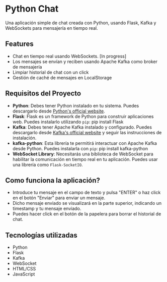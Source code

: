 # Python Chat

Una aplicación simple de chat creada con Python, usando Flask, Kafka y WebSockets para mensajería en tiempo real.

## Features

- Chat en tiempo real usando WebSockets. [In progress]
- Los mensajes se envían y reciben usando Apache Kafka como broker de mensajería
- Limpiar historial de chat con un click
- Gestión de caché de mensajes en LocalStorage

## Requisitos del Proyecto

- **Python**: Debes tener Python instalado en tu sistema. Puedes descargarlo desde [Python's official website](https://www.python.org/downloads/).
- **Flask**: Flask es un framework de Python para construir aplicaciones web. Puedes instalarlo utilizando `pip`: pip install Flask
- **Kafka**: Debes tener Apache Kafka instalado y configurado. Puedes descargarlo desde [Kafka's official website](https://kafka.apache.org/downloads) y seguir las instrucciones de instalación.
- **kafka-python**: Esta librería te permitirá interactuar con Apache Kafka desde Python. Puedes instalarla con `pip`: pip install kafka-python
- **WebSocket Library**: Necesitarás una biblioteca de WebSocket para habilitar la comunicación en tiempo real en tu aplicación. Puedes usar una librería como `Flask-SocketIO`.

## Como funciona la aplicación?

- Introduce tu mensaje en el campo de texto y pulsa "ENTER" o haz click en el botón "Enviar" para enviar un mensaje.
- Dicho mensaje enviado se visualizará en la parte superior, indicando un timestamp y tu mensaje enviado.
- Puedes hacer click en el botón de la papelera para borrar el historial de chat.


## Tecnologías utilizadas

- Python
- Flask
- Kafka
- WebSocket
- HTML/CSS
- JavaScript
